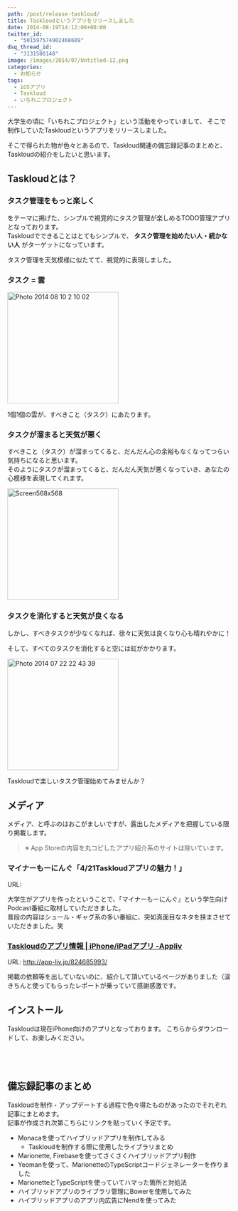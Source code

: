 ```yaml
---
path: /post/release-taskloud/
title: Taskloudというアプリをリリースしました
date: 2014-08-19T14:12:08+00:00
twitter_id:
  - "501597574902468609"
dsq_thread_id:
  - "3131580148"
image: /images/2014/07/Untitled-12.png
categories:
  - お知らせ
tags:
  - iOSアプリ
  - Taskloud
  - いちれこプロジェクト
---
```

大学生の頃に「いちれこプロジェクト」という活動をやっていまして、 そこで制作していたTaskloudというアプリをリリースしました。

そこで得られた物が色々とあるので、Taskloud関連の備忘録記事のまとめと、  
Taskloudの紹介をしたいと思います。

<!--more-->

Taskloudとは？
----------------------------------------

### タスク管理をもっと楽しく

をテーマに掲げた、シンプルで視覚的にタスク管理が楽しめるTODO管理アプリとなっております。  
Taskloudでできることはとてもシンプルで、 **タスク管理を始めたい人・続かない人** がターゲットになっています。

タスク管理を天気模様に似たてて、視覚的に表現しました。

### タスク = 雲

<img src="/images/2014/08/Photo-2014-08-10-2-10-02.png" alt="Photo 2014 08 10 2 10 02" title="Photo 2014-08-10 2 10 02.png" width="250" />

1個1個の雲が、すべきこと（タスク）にあたります。

### タスクが溜まると天気が悪く

すべきこと（タスク）が溜まってくると、だんだん心の余裕もなくなってつらい気持ちになると思います。  
そのようにタスクが溜まってくると、だんだん天気が悪くなっていき、あなたの心模様を表現してくれます。

<img src="/images/2014/08/screen568x568.jpeg" alt="Screen568x568" title="screen568x568.jpeg" width="250" />

### タスクを消化すると天気が良くなる

しかし、すべきタスクが少なくなれば、徐々に天気は良くなり心も晴れやかに！

そして、すべてのタスクを消化すると空には虹がかかります。

<img src="/images/2014/08/Photo-2014-07-22-22-43-39.png" alt="Photo 2014 07 22 22 43 39" title="Photo 2014-07-22 22 43 39.png" width="250" />

Taskloudで楽しいタスク管理始めてみませんか？

メディア
----------------------------------------

メディア、と呼ぶのはおこがましいですが、露出したメディアを把握している限り掲載します。

> ※ App Storeの内容を丸コピしたアプリ紹介系のサイトは除いています。

### <span class="removed_link" title="http://www.unka-punka.jp/official/Radio/entori/2014/4/21_4_21Taskloudapurino_mei_li.html">マイナーもーにんぐ「4/21Taskloudアプリの魅力！」</span>

URL: 

大学生がアプリを作ったということで、「マイナーもーにんぐ」という学生向けPodcast番組に取材していただきました。  
普段の内容はシュール・ギャグ系の多い番組に、突如真面目なネタを挟まさせていただきました。笑

### [Taskloudのアプリ情報 \| iPhone/iPadアプリ -Appliv](http://app-liv.jp/824685993/)

URL: http://app-liv.jp/824685993/

掲載の依頼等を出していないのに、紹介して頂いているページがありました（涙  
きちんと使ってもらったレポートが乗っていて感謝感激です。

インストール
----------------------------------------

Taskloudは現在iPhone向けのアプリとなっております。 こちらからダウンロードして、お楽しみください。

<a href="https://itunes.apple.com/jp/app/taskloud/id824685993?mt=8&uo=4" target="itunes_store" style="display:inline-block;overflow:hidden;background:url(https://linkmaker.itunes.apple.com/htmlResources/assets/ja_jp//images/web/linkmaker/badge_appstore-lrg.png) no-repeat;width:135px;height:40px;@media only screen{background-image:url(https://linkmaker.itunes.apple.com/htmlResources/assets/ja_jp//images/web/linkmaker/badge_appstore-lrg.svg);}"></a>

備忘録記事のまとめ
----------------------------------------

Taskloudを制作・アップデートする過程で色々得たものがあったのでそれぞれ記事にまとめます。  
記事が作成され次第こちらにリンクを貼っていく予定です。

  * Monacaを使ってハイブリッドアプリを制作してみる 
      * Taskloudを制作する際に使用したライブラリまとめ
  * Marionette, Firebaseを使ってさくさくハイブリッドアプリ制作
  * Yeomanを使って、MarionetteのTypeScriptコードジェネレーターを作りました
  * MarionetteとTypeScriptを使っていてハマった箇所と対処法
  * ハイブリッドアプリのライブラリ管理にBowerを使用してみた
  * ハイブリッドアプリのアプリ内広告にNendを使ってみた

<div style="font-size:0px;height:0px;line-height:0px;margin:0;padding:0;clear:both">
</div>